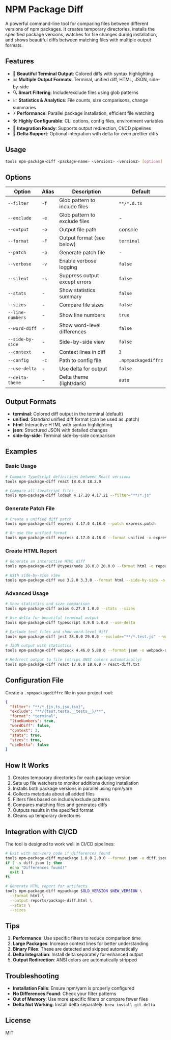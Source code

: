 # NPM Package Diff

A powerful command-line tool for comparing files between different versions of npm packages. It creates temporary directories, installs the specified package versions, watches for file changes during installation, and shows beautiful diffs between matching files with multiple output formats.

## Features

- 🎨 **Beautiful Terminal Output**: Colored diffs with syntax highlighting
- 📊 **Multiple Output Formats**: Terminal, unified diff, HTML, JSON, side-by-side
- 🔍 **Smart Filtering**: Include/exclude files using glob patterns
- 📈 **Statistics & Analytics**: File counts, size comparisons, change summaries
- ⚡ **Performance**: Parallel package installation, efficient file watching
- 🛠️ **Highly Configurable**: CLI options, config files, environment variables
- 🎯 **Integration Ready**: Supports output redirection, CI/CD pipelines
- 🌈 **Delta Support**: Optional integration with delta for even prettier diffs

## Usage

```bash
tools npm-package-diff <package-name> <version1> <version2> [options]
```

## Options

| Option | Alias | Description | Default |
|--------|-------|-------------|---------|
| `--filter` | `-f` | Glob pattern to include files | `**/*.d.ts` |
| `--exclude` | `-e` | Glob pattern to exclude files | - |
| `--output` | `-o` | Output file path | console |
| `--format` | `-F` | Output format (see below) | `terminal` |
| `--patch` | `-p` | Generate patch file | - |
| `--verbose` | `-v` | Enable verbose logging | `false` |
| `--silent` | `-s` | Suppress output except errors | `false` |
| `--stats` | - | Show statistics summary | `false` |
| `--sizes` | - | Compare file sizes | `false` |
| `--line-numbers` | - | Show line numbers | `true` |
| `--word-diff` | - | Show word-level differences | `false` |
| `--side-by-side` | - | Side-by-side view | `false` |
| `--context` | - | Context lines in diff | `3` |
| `--config` | `-c` | Path to config file | `.npmpackagediffrc` |
| `--use-delta` | - | Use delta for output | `false` |
| `--delta-theme` | - | Delta theme (light/dark) | `auto` |

## Output Formats

- **terminal**: Colored diff output in the terminal (default)
- **unified**: Standard unified diff format (can be used as .patch)
- **html**: Interactive HTML with syntax highlighting
- **json**: Structured JSON with detailed changes
- **side-by-side**: Terminal side-by-side comparison

## Examples

### Basic Usage
```bash
# Compare TypeScript definitions between React versions
tools npm-package-diff react 18.0.0 18.2.0

# Compare all JavaScript files
tools npm-package-diff lodash 4.17.20 4.17.21 --filter="**/*.js"
```

### Generate Patch File
```bash
# Create a unified diff patch
tools npm-package-diff express 4.17.0 4.18.0 --patch express.patch

# Or use the unified format
tools npm-package-diff express 4.17.0 4.18.0 --format unified -o express.patch
```

### Create HTML Report
```bash
# Generate an interactive HTML diff
tools npm-package-diff @types/node 18.0.0 20.0.0 --format html -o report.html

# With side-by-side view
tools npm-package-diff vue 3.2.0 3.3.0 --format html --side-by-side -o vue-diff.html
```

### Advanced Usage
```bash
# Show statistics and size comparison
tools npm-package-diff axios 0.27.0 1.0.0 --stats --sizes

# Use delta for beautiful terminal output
tools npm-package-diff typescript 4.9.0 5.0.0 --use-delta

# Exclude test files and show word-level diff
tools npm-package-diff jest 28.0.0 29.0.0 --exclude="**/*.test.js" --word-diff

# JSON output with statistics
tools npm-package-diff webpack 4.46.0 5.88.0 --format json -o webpack-diff.json

# Redirect output to file (strips ANSI colors automatically)
tools npm-package-diff react 17.0.0 18.0.0 > react-diff.txt
```

## Configuration File

Create a `.npmpackagediffrc` file in your project root:

```json
{
  "filter": "**/*.{js,ts,jsx,tsx}",
  "exclude": "**/{test,tests,__tests__}/**",
  "format": "terminal",
  "lineNumbers": true,
  "wordDiff": false,
  "context": 3,
  "stats": true,
  "sizes": true,
  "useDelta": false
}
```

## How It Works

1. Creates temporary directories for each package version
2. Sets up file watchers to monitor additions during installation
3. Installs both package versions in parallel using npm/yarn
4. Collects metadata about all added files
5. Filters files based on include/exclude patterns
6. Compares matching files and generates diffs
7. Outputs results in the specified format
8. Cleans up temporary directories

## Integration with CI/CD

The tool is designed to work well in CI/CD pipelines:

```bash
# Exit with non-zero code if differences found
tools npm-package-diff mypackage 1.0.0 2.0.0 --format json -o diff.json
if [ -s diff.json ]; then
  echo "Differences found!"
  exit 1
fi

# Generate HTML report for artifacts
tools npm-package-diff mypackage $OLD_VERSION $NEW_VERSION \
  --format html \
  --output reports/package-diff.html \
  --stats \
  --sizes
```

## Tips

1. **Performance**: Use specific filters to reduce comparison time
2. **Large Packages**: Increase context lines for better understanding
3. **Binary Files**: These are detected and skipped automatically
4. **Delta Integration**: Install delta separately for enhanced output
5. **Output Redirection**: ANSI colors are automatically stripped

## Troubleshooting

- **Installation Fails**: Ensure npm/yarn is properly configured
- **No Differences Found**: Check your filter patterns
- **Out of Memory**: Use more specific filters or compare fewer files
- **Delta Not Working**: Install delta separately: `brew install git-delta`

## License

MIT
